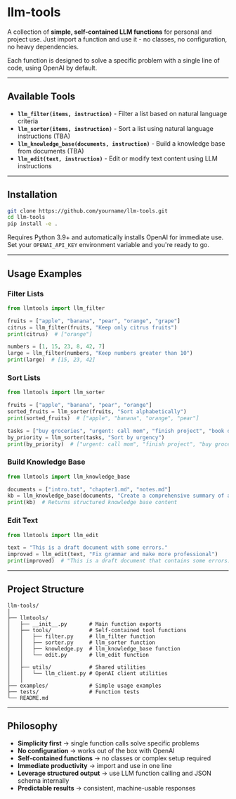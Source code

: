 # llm-tools

A collection of **simple, self-contained LLM functions** for personal and project use.
Just import a function and use it - no classes, no configuration, no heavy dependencies.

Each function is designed to solve a specific problem with a single line of code, using OpenAI by default.

---

## Available Tools

* **`llm_filter(items, instruction)`** - Filter a list based on natural language criteria
* **`llm_sorter(items, instruction)`** - Sort a list using natural language instructions (TBA)
* **`llm_knowledge_base(documents, instruction)`** - Build a knowledge base from documents (TBA)
* **`llm_edit(text, instruction)`** - Edit or modify text content using LLM instructions

---

## Installation

```bash
git clone https://github.com/yourname/llm-tools.git
cd llm-tools
pip install -e .
```

Requires Python 3.9+ and automatically installs OpenAI for immediate use.
Set your `OPENAI_API_KEY` environment variable and you're ready to go.

---

## Usage Examples

### Filter Lists

```python
from llmtools import llm_filter

fruits = ["apple", "banana", "pear", "orange", "grape"]
citrus = llm_filter(fruits, "Keep only citrus fruits")
print(citrus)  # ["orange"]

numbers = [1, 15, 23, 8, 42, 7]
large = llm_filter(numbers, "Keep numbers greater than 10")
print(large)  # [15, 23, 42]
```

### Sort Lists

```python
from llmtools import llm_sorter

fruits = ["apple", "banana", "pear", "orange"]
sorted_fruits = llm_sorter(fruits, "Sort alphabetically")
print(sorted_fruits)  # ["apple", "banana", "orange", "pear"]

tasks = ["buy groceries", "urgent: call mom", "finish project", "book dentist"]
by_priority = llm_sorter(tasks, "Sort by urgency")
print(by_priority)  # ["urgent: call mom", "finish project", "buy groceries", "book dentist"]
```

### Build Knowledge Base

```python
from llmtools import llm_knowledge_base

documents = ["intro.txt", "chapter1.md", "notes.md"]
kb = llm_knowledge_base(documents, "Create a comprehensive summary of all key concepts")
print(kb)  # Returns structured knowledge base content
```

### Edit Text

```python
from llmtools import llm_edit

text = "This is a draft document with some errors."
improved = llm_edit(text, "Fix grammar and make more professional")
print(improved)  # "This is a draft document that contains some errors."
```

---

## Project Structure

```
llm-tools/
│
├── llmtools/
│   ├── __init__.py       # Main function exports
│   ├── tools/            # Self-contained tool functions
│   │   ├── filter.py     # llm_filter function
│   │   ├── sorter.py     # llm_sorter function
│   │   ├── knowledge.py  # llm_knowledge_base function
│   │   └── edit.py       # llm_edit function
│   │
│   ├── utils/            # Shared utilities
│   │   └── llm_client.py # OpenAI client utilities
│   │
├── examples/             # Simple usage examples
├── tests/                # Function tests
└── README.md
```

---

## Philosophy

* **Simplicity first** → single function calls solve specific problems
* **No configuration** → works out of the box with OpenAI
* **Self-contained functions** → no classes or complex setup required
* **Immediate productivity** → import and use in one line
* **Leverage structured output** → use LLM function calling and JSON schema internally
* **Predictable results** → consistent, machine-usable responses

